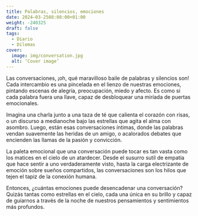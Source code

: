 ```yaml
---
title: Palabras, silencios, emociones
date: 2024–03-2508:08:00+01:00
weight: -240325
draft: false
tags:
  - Diario
  - Dilemas
cover:
  image: img/conversation.jpg
  alt: ‘Cover image’
---
```


Las conversaciones, ¡oh, qué maravilloso baile de palabras y silencios son! Cada intercambio es una pincelada en el lienzo de nuestras emociones, pintando escenas de alegría, preocupación, miedo y afecto. Es como si cada palabra fuera una llave, capaz de desbloquear una miríada de puertas emocionales.

Imagina una charla junto a una taza de té que calienta el corazón con risas, o un discurso a medianoche bajo las estrellas que agita el alma con asombro. Luego, están esas conversaciones íntimas, donde las palabras vendan suavemente las heridas de un amigo, o acalorados debates que encienden las llamas de la pasión y convicción.

La paleta emocional que una conversación puede tocar es tan vasta como los matices en el cielo de un atardecer. Desde el susurro sutil de empatía que hace sentir a uno verdaderamente visto, hasta la carga electrizante de emoción sobre sueños compartidos, las conversaciones son los hilos que tejen el tapiz de la conexión humana.

Entonces, ¿cuántas emociones puede desencadenar una conversación? Quizás tantas como estrellas en el cielo, cada una única en su brillo y capaz de guiarnos a través de la noche de nuestros pensamientos y sentimientos más profundos.
